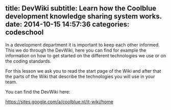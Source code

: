 title: DevWiki
subtitle: Learn how the Coolblue development knowledge sharing system works.
date: 2014-10-15 14:57:36
categories: codeschool
---
In a development department it is important to keep each other informed. This we do through the DevWiki, here you can find for example the information on how to get started on the different technologies we use or on the coding standards.

For this lesson we ask you to read the start page of the Wiki and after that the parts of the Wiki that describe the technologies you will use in your team.

You can find the DevWiki here:

https://sites.google.com/a/coolblue.nl/it-wiki/home

<script>
	document.write(
		generateQuiz(
			[
				{"title":"What Configuration Management System do we use to manage our servers?","answers":[{"title":"Yes","hint":"this is the hint","isAnswer":""}, {"title":"No"}, {"title":"Maybe"}]},
				{"title":"Did you upload your photo in Eigen Baas?","answers":[{"title":"Yes"}, {"title":"No"}, {"title":"Maybe"}]}
			]
		)
	)
</script>